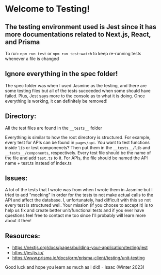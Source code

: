 # Welcome to Testing!

## The testing environment used is Jest since it has more documentations related to Next.js, React, and Prisma

To run: `npm run test` or `npm run test:watch` to keep re-running tests whenever a file is changed

## Ignore everything in the spec folder!

The spec folder was when I used Jasmine as the testing, and there are some testing files but all of the tests succeeded when some should have failed. Plus, Jest says more to the console as to what it is doing. Once everything is working, it can definitely be removed!

## Directory:

All the test files are found in the `__tests__` folder

Everything is similar to how the root directory is structured. For example, every test for APIs can be found in `pages/api`. You want to test functions inside `lib` or test componenets? Then put them in the `__tests__/lib` and `__tests__/components`, respectively. Every test file should be the name of the file and add `test.ts` to it. For APIs, the file should be named the API name + test.ts instead of index.ts

## Issues:

A lot of the tests that I wrote was from when I wrote them in Jasmine but I tried to add "mocking" in order for the tests to not make actual calls to the API and affect the database. I, unfortunately, had difficult with this so not every test is structured well. Your mission (if you choose to accept it) is to help us fix and create better unit/functional tests and if you ever have questions feel free to contact me too since I'll probably will learn more about it then!

## Resources:

- https://nextjs.org/docs/pages/building-your-application/testing/jest
- https://jestjs.io/
- https://www.prisma.io/docs/orm/prisma-client/testing/unit-testing

Good luck and hope you learn as much as I did! - Isaac (Winter 2023)
